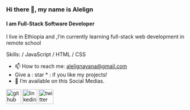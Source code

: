 ### Hi there 👋, my name is Alelign
#### I am Full-Stack Software Developer
I live in Ethiopia and ,I’m currently learning full-stack web development in remote school

Skills: / JavaScript / HTML / CSS
- 📫 How to reach me: alelignayana@gmail.com
-    Give a : star * :️ if you like my projects!
- 🔭 I’m available on this Social Medias. 


[<img src='https://cdn.jsdelivr.net/npm/simple-icons@3.0.1/icons/github.svg' alt='github' height='40'>](https://github.com/atatm)  [<img src='https://cdn.jsdelivr.net/npm/simple-icons@3.0.1/icons/linkedin.svg' alt='linkedin' height='40'>](https://www.linkedin.com/in/Alelign_Ayana/)  [<img src='https://cdn.jsdelivr.net/npm/simple-icons@3.0.1/icons/twitter.svg' alt='twitter' height='40'>](https://twitter.com/@alelign_ayana)  

